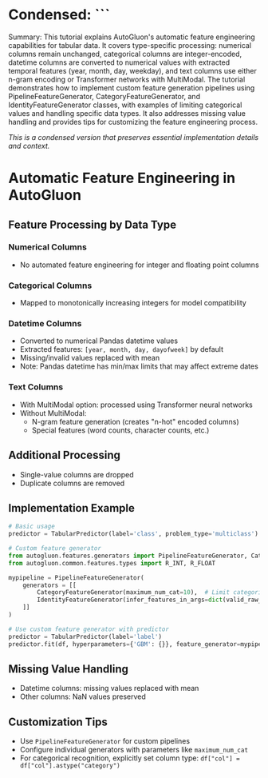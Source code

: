 # Condensed: ```

Summary: This tutorial explains AutoGluon's automatic feature engineering capabilities for tabular data. It covers type-specific processing: numerical columns remain unchanged, categorical columns are integer-encoded, datetime columns are converted to numerical values with extracted temporal features (year, month, day, weekday), and text columns use either n-gram encoding or Transformer networks with MultiModal. The tutorial demonstrates how to implement custom feature generation pipelines using PipelineFeatureGenerator, CategoryFeatureGenerator, and IdentityFeatureGenerator classes, with examples of limiting categorical values and handling specific data types. It also addresses missing value handling and provides tips for customizing the feature engineering process.

*This is a condensed version that preserves essential implementation details and context.*

# Automatic Feature Engineering in AutoGluon

## Feature Processing by Data Type

### Numerical Columns
- No automated feature engineering for integer and floating point columns

### Categorical Columns
- Mapped to monotonically increasing integers for model compatibility

### Datetime Columns
- Converted to numerical Pandas datetime values
- Extracted features: `[year, month, day, dayofweek]` by default
- Missing/invalid values replaced with mean
- Note: Pandas datetime has min/max limits that may affect extreme dates

### Text Columns
- With MultiModal option: processed using Transformer neural networks
- Without MultiModal:
  - N-gram feature generation (creates "n-hot" encoded columns)
  - Special features (word counts, character counts, etc.)

## Additional Processing
- Single-value columns are dropped
- Duplicate columns are removed

## Implementation Example

```python
# Basic usage
predictor = TabularPredictor(label='class', problem_type='multiclass').fit(train_data)

# Custom feature generator
from autogluon.features.generators import PipelineFeatureGenerator, CategoryFeatureGenerator, IdentityFeatureGenerator
from autogluon.common.features.types import R_INT, R_FLOAT

mypipeline = PipelineFeatureGenerator(
    generators = [[        
        CategoryFeatureGenerator(maximum_num_cat=10),  # Limit categorical values
        IdentityFeatureGenerator(infer_features_in_args=dict(valid_raw_types=[R_INT, R_FLOAT])),
    ]]
)

# Use custom feature generator with predictor
predictor = TabularPredictor(label='label')
predictor.fit(df, hyperparameters={'GBM': {}}, feature_generator=mypipeline)
```

## Missing Value Handling
- Datetime columns: missing values replaced with mean
- Other columns: NaN values preserved

## Customization Tips
- Use `PipelineFeatureGenerator` for custom pipelines
- Configure individual generators with parameters like `maximum_num_cat`
- For categorical recognition, explicitly set column type: `df["col"] = df["col"].astype("category")`
